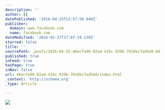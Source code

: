 ```yaml
---
description: ''
author: []
datePublished: '2016-04-25T13:57:56.940Z'
publisher:
  domain: www.facebook.com
  name: facebook.com
dateModified: '2016-02-27T17:07:19.139Z'
starred: false
title: ''
sourcePath: _posts/2016-04-25-46ecfa96-02ad-41bc-939b-7018bc7ad5dd.md
published: true
inFeed: true
hasPage: true
inNav: false
url: 46ecfa96-02ad-41bc-939b-7018bc7ad5dd/index.html
_context: 'http://schema.org'
_type: Article

---
```

![](https://scontent-ord1-1.xx.fbcdn.net/hphotos-xlf1/t31.0-8/1614603_523766544403902_2085197774_o.jpg)